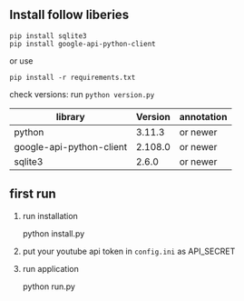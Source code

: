 


## Install follow liberies

    pip install sqlite3
    pip install google-api-python-client

or use

    pip install -r requirements.txt

check versions: run `python version.py`

| library                   | Version           | annotation |
| ------------------------- | ----------------- | -----------|
| python                    | 3.11.3            | or newer |
| google-api-python-client  | 2.108.0           | or newer |
| sqlite3                   | 2.6.0             | or newer |



## first run

1. run installation

    python install.py

2. put your youtube api token in `config.ini` as API_SECRET

3. run application

    python run.py
